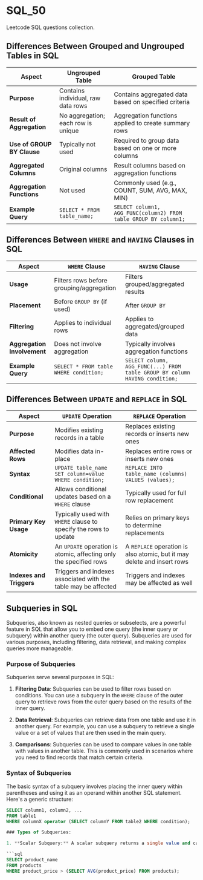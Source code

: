 # SQL_50

Leetcode SQL questions collection.


## Differences Between Grouped and Ungrouped Tables in SQL

| Aspect                      | Ungrouped Table                               | Grouped Table                                           |
|-----------------------------|-----------------------------------------------|--------------------------------------------------------|
| **Purpose**                 | Contains individual, raw data rows           | Contains aggregated data based on specified criteria  |
| **Result of Aggregation**   | No aggregation; each row is unique           | Aggregation functions applied to create summary rows  |
| **Use of GROUP BY Clause**  | Typically not used                            | Required to group data based on one or more columns  |
| **Aggregated Columns**      | Original columns                             | Result columns based on aggregation functions        |
| **Aggregation Functions**   | Not used                                      | Commonly used (e.g., COUNT, SUM, AVG, MAX, MIN)      |
| **Example Query**           | `SELECT * FROM table_name;`                  | `SELECT column1, AGG_FUNC(column2) FROM table GROUP BY column1;` |

## Differences Between `WHERE` and `HAVING` Clauses in SQL

| Aspect                  | `WHERE` Clause                           | `HAVING` Clause                            |
|-------------------------|------------------------------------------|-------------------------------------------|
| **Usage**               | Filters rows before grouping/aggregation | Filters grouped/aggregated results       |
| **Placement**           | Before `GROUP BY` (if used)              | After `GROUP BY`                          |
| **Filtering**           | Applies to individual rows               | Applies to aggregated/grouped data       |
| **Aggregation Involvement** | Does not involve aggregation        | Typically involves aggregation functions |
| **Example Query**       | `SELECT * FROM table WHERE condition;`  | `SELECT column, AGG_FUNC(...) FROM table GROUP BY column HAVING condition;` |


## Differences Between `UPDATE` and `REPLACE` in SQL

| Aspect                    | `UPDATE` Operation                        | `REPLACE` Operation                             |
|---------------------------|------------------------------------------|-------------------------------------------------|
| **Purpose**               | Modifies existing records in a table     | Replaces existing records or inserts new ones   |
| **Affected Rows**         | Modifies data in-place                   | Replaces entire rows or inserts new ones       |
| **Syntax**                | `UPDATE table_name SET column=value WHERE condition;` | `REPLACE INTO table_name (columns) VALUES (values);` |
| **Conditional**           | Allows conditional updates based on a `WHERE` clause | Typically used for full row replacement        |
| **Primary Key Usage**     | Typically used with `WHERE` clause to specify the rows to update | Relies on primary keys to determine replacements |
| **Atomicity**             | An `UPDATE` operation is atomic, affecting only the specified rows | A `REPLACE` operation is also atomic, but it may delete and insert rows |
| **Indexes and Triggers**  | Triggers and indexes associated with the table may be affected | Triggers and indexes may be affected as well    |

## Subqueries in SQL

Subqueries, also known as nested queries or subselects, are a powerful feature in SQL that allow you to embed one query (the inner query or subquery) within another query (the outer query). Subqueries are used for various purposes, including filtering, data retrieval, and making complex queries more manageable.

### Purpose of Subqueries

Subqueries serve several purposes in SQL:

1. **Filtering Data**: Subqueries can be used to filter rows based on conditions. You can use a subquery in the `WHERE` clause of the outer query to retrieve rows from the outer query based on the results of the inner query.

2. **Data Retrieval**: Subqueries can retrieve data from one table and use it in another query. For example, you can use a subquery to retrieve a single value or a set of values that are then used in the main query.

3. **Comparisons**: Subqueries can be used to compare values in one table with values in another table. This is commonly used in scenarios where you need to find records that match certain criteria.

### Syntax of Subqueries

The basic syntax of a subquery involves placing the inner query within parentheses and using it as an operand within another SQL statement. Here's a generic structure:

```sql
SELECT column1, column2, ...
FROM table1
WHERE columnX operator (SELECT columnY FROM table2 WHERE condition);

### Types of Subqueries:

1. **Scalar Subquery:** A scalar subquery returns a single value and can be used in a comparison with a single value in the outer query. For example:

```sql
SELECT product_name
FROM products
WHERE product_price > (SELECT AVG(product_price) FROM products);